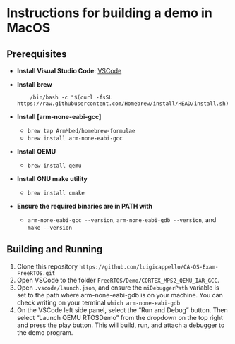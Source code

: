 # Instructions for building a demo in MacOS

## Prerequisites
- **Install Visual Studio Code**: [VSCode](https://code.visualstudio.com/download)
- **Install brew** 

          /bin/bash -c "$(curl -fsSL https://raw.githubusercontent.com/Homebrew/install/HEAD/install.sh)"
          
 - **Install [arm-none-eabi-gcc]** 
    - ```brew tap ArmMbed/homebrew-formulae``` 
    - ```brew install arm-none-eabi-gcc```
- **Install QEMU**
    * ```brew install qemu```
- **Install GNU make utility**
    * ```brew install cmake```
- **Ensure the required binaries are in PATH with** 
  - ```arm-none-eabi-gcc --version```, ```arm-none-eabi-gdb --version```, and ```make --version```

## Building and Running
1. Clone this repository ```https://github.com/luigicappello/CA-OS-Exam-FreeRTOS.git```
1. Open VSCode to the folder ```FreeRTOS/Demo/CORTEX_MPS2_QEMU_IAR_GCC```.
2. Open ```.vscode/launch.json```, and ensure the ```miDebuggerPath``` variable is set to the path where arm-none-eabi-gdb is on your machine. You can check writing on your terminal ```which arm-none-eabi-gdb```
3. On the VSCode left side panel, select the “Run and Debug” button. Then select “Launch QEMU RTOSDemo” from the dropdown on the top right and press the play button. This will build, run, and attach a debugger to the demo program.
